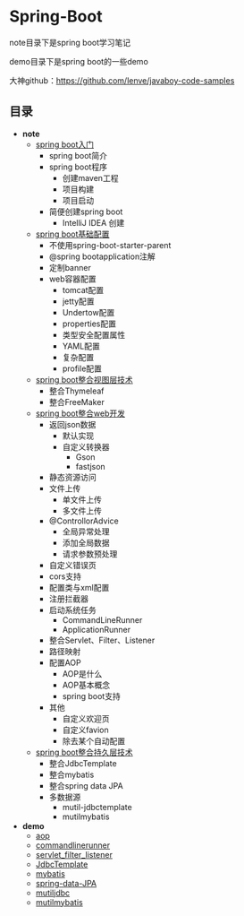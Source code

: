 # Spring-Boot

note目录下是spring boot学习笔记

demo目录下是spring boot的一些demo

大神github：https://github.com/lenve/javaboy-code-samples

## 目录
- **note**
    - [spring boot入门](./note/spring_boot入门/spring_boot入门.md)
        - spring boot简介
        - spring boot程序
            - 创建maven工程
            - 项目构建
            - 项目启动
        - 简便创建spring boot
            - IntelliJ IDEA 创建
    - [spring boot基础配置](./note/spring_boot基础配置/spring_boot基础配置.md)
        - 不使用spring-boot-starter-parent
        - @spring bootapplication注解
        - 定制banner
        - web容器配置
            - tomcat配置
            - jetty配置
            - Undertow配置
            - properties配置
            - 类型安全配置属性
            - YAML配置
            - 复杂配置
            - profile配置
    - [spring boot整合视图层技术](./note/spring_boot整合视图层技术/spring_boot整合视图层技术.md)
        - 整合Thymeleaf
        - 整合FreeMaker
    - [spring boot整合web开发](./note/spring_boot整合web开发/spring_boot整合web开发.md)
        - 返回json数据
            - 默认实现
            - 自定义转换器
                - Gson
                - fastjson
        - 静态资源访问
        - 文件上传
            - 单文件上传
            - 多文件上传
        - @ControllorAdvice
            - 全局异常处理
            - 添加全局数据
            - 请求参数预处理
        - 自定义错误页
        - cors支持
        - 配置类与xml配置
        - 注册拦截器
        - 启动系统任务
            - CommandLineRunner
            - ApplicationRunner
        - 整合Servlet、Filter、Listener
        - 路径映射
        - 配置AOP
            - AOP是什么
            - AOP基本概念
            - spring boot支持
        - 其他
            - 自定义欢迎页
            - 自定义favion
            - 除去某个自动配置
    - [spring boot整合持久层技术](./note/spring_boot整合持久层技术/spring_boot整合持久层技术.md)
        - 整合JdbcTemplate
        - 整合mybatis
        - 整合spring data JPA
        - 多数据源
            - mutil-jdbctemplate
            - mutilmybatis
- **demo**
    - [aop](./demo/aop)
    - [commandlinerunner](./demo/commandlinerunner)
    - [servlet_filter_listener](./demo/servlet_filter_listener)
    - [JdbcTemplate](./demo/JdbcTemplate)
    - [mybatis](./demo/mybatis)
    - [spring-data-JPA](./demo/spring-data-JPA)
    - [mutiljdbc](./demo/jdbctemplates)
    - [mutilmybatis](./demo/mutilbatis1)
